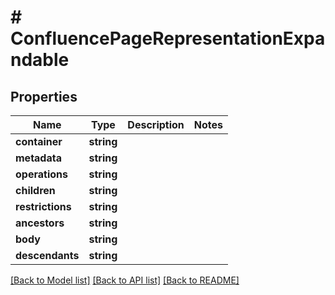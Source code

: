 # # ConfluencePageRepresentationExpandable

## Properties

Name | Type | Description | Notes
------------ | ------------- | ------------- | -------------
**container** | **string** |  | 
**metadata** | **string** |  | 
**operations** | **string** |  | 
**children** | **string** |  | 
**restrictions** | **string** |  | 
**ancestors** | **string** |  | 
**body** | **string** |  | 
**descendants** | **string** |  | 

[[Back to Model list]](../../README.md#documentation-for-models) [[Back to API list]](../../README.md#documentation-for-api-endpoints) [[Back to README]](../../README.md)


